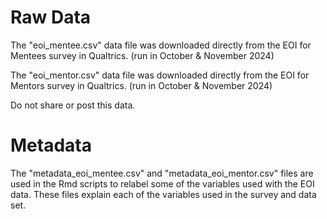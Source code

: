
# Raw Data

The "eoi_mentee.csv" data file was downloaded directly from the 
EOI for Mentees survey in Qualtrics. (run in October & November 2024)

The "eoi_mentor.csv" data file was downloaded directly from the 
EOI for Mentors survey in Qualtrics. (run in October & November 2024)

Do not share or post this data. 

# Metadata

The "metadata_eoi_mentee.csv" and "metadata_eoi_mentor.csv" files are used 
in the Rmd scripts to relabel some of the variables used 
with the EOI data. These files explain each of the variables used in the survey and data set.  


